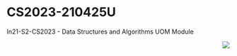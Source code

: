 # CS2023-210425U
In21-S2-CS2023 - Data Structures and Algorithms UOM Module

<img align="right" src="https://visitor-badge.laobi.icu/badge?page_id=patricnilackshan.DSA-Assignments" />
